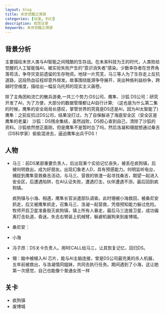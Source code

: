 ```yaml
---
layout: blog
title: 末世觉醒之溯源
categories: [动漫, 科幻]
description: 观赏记录
keywords: 末世觉醒之溯源
---
```


## 背景分析 

主要描绘末世人类与AI智能之间残酷的生存战。在未来科技为王的时代，人类败给觉醒的人工智能强AI，被实验失败产生的“意识消失者”感染。少数幸存者在世界角落苟活，争夺灾变前遗留的生存物资。地球一片荒芜，马三等人为了生存走上反抗道路，这段热血征程却意外频发。故事围绕能源争夺展开，突出种族利益纷争，跨越时空维度，描绘出一幅反乌托邦的现实主义画卷。

除了主角团和流亡的散兵游勇,一共三个势力:DS公司、鹰隼、沙狐
DS公司：研究开发了AI，为了方便，大部分的数据管理都让AI自行计算;
（这也是为什么第二集的时候，鹰隼的安全局局长感叹，掌管世界的究竟是DS还是AI，因为AI太智能了)
鹰隼：之前反抗过DS公司，结果没打过，为了自保躲进了海底安全区（安全区是鹰隼的老巢）
沙狐：DS残余集结，虽然战败，DS担心查到自己，清除了沙狐的资料。沙狐依然想正面刚，但是鹰隼不是暂时怂了吗，然后洛凝和翎就想通过桑吉（DS科学家）偷偷混进去，逼迫鹰隼出兵干DS！

## 人物

- 马三：前DS某部重要负责人，后出现某个实验记忆丧失，被丢在疯狗镇，后被何明救出，成为好朋友。出现幻象老人D，具有预感能力。何明监听电台，捕捉到鹰隼营救桑吉活动，与马三、营救的铁渣一起寻找桑吉，期望一起进入安全区，后遭遇陷阱，在AI认证失败，遭遇打击，伙伴遭遇不测，最后回到疯狗镇。

  疯狗镇与小海、相遇，鹰隼长官派遣部队调查。此时翎被小海救回，被桑尼安抓走，后又被鹰隼抓走，召集马三、洛凝一起营救，凭借预知能力躲过危险。牧师开启卫星准备毁灭疯狗镇，镇上所有人暴走，最后马三连接卫星，成功偏离打击轨道，昏迷。失去右臂装上机械臂，躲避机器狗来到废博城。

- 桑尼安：

- 小海

- 冯子昂：DS关卡负责人。用RECALL给马三，让其恢复记忆，回归DS。

- 翎：脑中被植入AI 芯片，能与AI主脑连接，曾是DS公司最完美的杀人机器，五年前被救出，与洛凝情同姐妹，共同去执行任务。期间遇到了小海，这让她第一次感觉，自己也能像个普通女孩一样



## 关卡

- 疯狗镇
- 废博城

